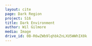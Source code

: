 ```yaml
---
layout: cite
page: Dark Region
project: S16
title: Dark Environment
author: Wil Gilmore
media: Image
drive_id: 0B-R6wZWb9lqhbkZnLXU5WWhIX0k
---
```


